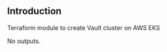## Introduction
Terraform module to create Vault cluster on AWS EKS

<!-- BEGIN_TF_DOCS -->
No outputs.
<!-- END_TF_DOCS -->
